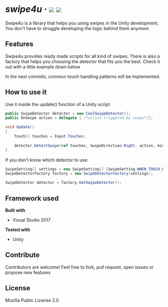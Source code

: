 # *swipe4u* &middot;       [![](https://img.shields.io/badge/code%20style-c%23%20standard-brightgreen.svg?style=flat)](<https://github.com/raywenderlich/c-sharp-style-guide>) ![](https://img.shields.io/badge/dev%20status-30%25-orange.svg?style=flat)
Swipe4u is a library that helps you using swipes in the Unity development. You don't have to struggle developing the logic behind them anymore

## Features
Swipe4u provides ready made scripts for all kind of swipes. There is also a factory that helps you choosing the detector that fits you the best. Check it out with a little example down below

In the next commits, common touch handling patterns will be implemented. 

## How to use it

Use it inside the update() function of a Unity script:

```c#
public SwipeDetector detector = new CoolSwipeDetector();
public OnSwipe action = delegate { /*action triggered by swipe*/};

void Update()
{
	Touch[] touches = Input.Touches;
    
	detector.DetectSwipe(ref touches, SwipeDirection.Right, action, minSwipeDistance);
}		

```

If you don't know which detector to use:

```c#
SwipeSetting[] settings = new SwipeSetting[] {SwipeSetting.WHEN_TOUCH_END, ...};
SwipeDetectorFactory factory = new SwipeDetectorFactory(settings);

SwipeDetector detector = factory.GetSwipeDetector();
```

## Framework used

<b>Built with</b>

- Visual Studio 2017

**Tested with**

- Unity

## Contribute

Contributors are welcome! Feel free to fork, pull request, open issues or propose new features

## License
Mozilla Public License 2.0
